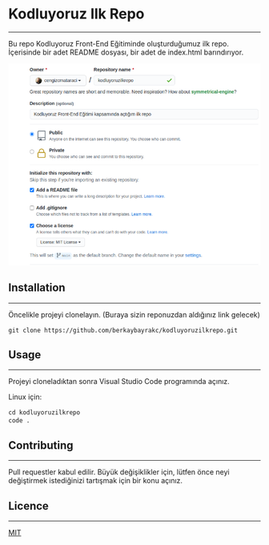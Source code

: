 # Kodluyoruz Ilk Repo
---
Bu repo Kodluyoruz Front-End Eğitiminde oluşturduğumuz ilk repo. İçerisinde bir adet README dosyası, bir adet de index.html barındırıyor.

![](https://github.com/Kodluyoruz/taskforce/raw/main/git/odev1/figures/github.png)

## Installation
---
 Öncelikle projeyi clonelayın. (Buraya sizin reponuzdan aldığınız link gelecek)
```
git clone https://github.com/berkaybayrakc/kodluyoruzilkrepo.git
```
## Usage
---
 Projeyi cloneladıktan sonra Visual Studio Code programında açınız.

 Linux için:
```
cd kodluyoruzilkrepo
code .
```

## Contributing
---
 Pull requestler kabul edilir. Büyük değişiklikler için, lütfen önce neyi değiştirmek istediğinizi tartışmak için bir konu açınız.

## Licence
---
[MIT](https://choosealicense.com/licenses/mit/)

